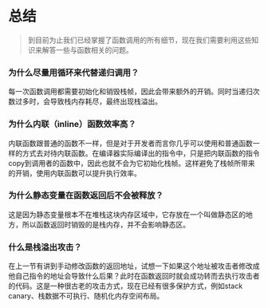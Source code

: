 # 总结

> 到目前为止我们已经掌握了函数调用的所有细节，现在我们需要利用这些知识来解答一些与函数相关的问题。



### 为什么尽量用循环来代替递归调用？

每一次函数调用都需要初始化和销毁栈帧，因此会带来额外的开销。同时当递归次数过多时，会导致栈内存耗尽，最终出现栈溢出。

### 为什么内联（inline）函数效率高？

内联函数跟普通的函数不一样，但是对于开发者而言你几乎可以使用和普通函数一样的方式去对待内联函数。在编译器实际编译出的指令中，只是把内联函数的指令copy到调用者的函数中，因此也就不会为它初始化栈帧。这样避免了栈帧所带来的开销，使用内联函数可以提升执行效率。

### 为什么静态变量在函数返回后不会被释放？

这是因为静态变量根本不在堆栈这块内存区域中，它存放在一个叫做静态区的地方，所以函数返回时销毁的是栈内存，并不会影响静态区。

### 什么是栈溢出攻击？

在上一节有讲到手动修改函数的返回地址，试想一下如果这个地址被攻击者修改成他自己指令的地址会导致什么后果？此时在函数返回时就会成功转而去执行攻击者的代码。这是一种很古老的攻击方式，现在已经有很多保护方式，例如stack canary、栈数据不可执行、随机化内存空间布局。


